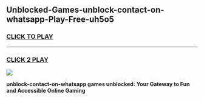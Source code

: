 
## Unblocked-Games-unblock-contact-on-whatsapp-Play-Free-uh5o5
<h3>
<a href="https://premium76.site?title=unblock-contact-on-whatsapp&ref=20M">CLICK TO PLAY</a></h3>
<hr>

<h3>
<a href="https://premium76.site?title=unblock-contact-on-whatsapp&ref=20M">CLICK 2 PLAY</a>
  
</h3>

<a href="https://premium76.site?title=unblock-contact-on-whatsapp&ref=19M"><img src="https://clearcache.store/games.png"></a>


**unblock-contact-on-whatsapp games unblocked: Your Gateway to Fun and Accessible Online Gaming**
